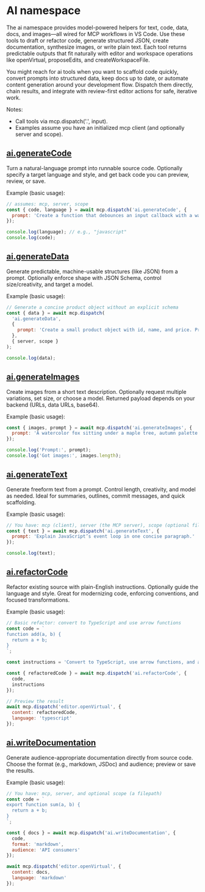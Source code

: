 # AI namespace

The ai namespace provides model-powered helpers for text, code, data, docs, and images—all wired for MCP workflows in VS Code. Use these tools to draft or refactor code, generate structured JSON, create documentation, synthesize images, or write plain text. Each tool returns predictable outputs that fit naturally with editor and workspace operations like openVirtual, proposeEdits, and createWorkspaceFile.

You might reach for ai tools when you want to scaffold code quickly, convert prompts into structured data, keep docs up to date, or automate content generation around your development flow. Dispatch them directly, chain results, and integrate with review-first editor actions for safe, iterative work.

Notes:
- Call tools via mcp.dispatch('<namespace>.<id>', input).
- Examples assume you have an initialized mcp client (and optionally server and scope).

## [ai.generateCode](docs/ai/generateCode.md)

Turn a natural-language prompt into runnable source code. Optionally specify a target language and style, and get back code you can preview, review, or save.

Example (basic usage):

```javascript
// assumes: mcp, server, scope
const { code, language } = await mcp.dispatch('ai.generateCode', {
  prompt: 'Create a function that debounces an input callback with a wait time in milliseconds.'
});

console.log(language); // e.g., "javascript"
console.log(code);
```

## [ai.generateData](docs/ai/generateData.md)

Generate predictable, machine-usable structures (like JSON) from a prompt. Optionally enforce shape with JSON Schema, control size/creativity, and target a model.

Example (basic usage):

```javascript
// Generate a concise product object without an explicit schema
const { data } = await mcp.dispatch(
  'ai.generateData',
  {
    prompt: 'Create a small product object with id, name, and price. Price as a number.'
  },
  { server, scope }
);

console.log(data);
```

## [ai.generateImages](docs/ai/generateImages.md)

Create images from a short text description. Optionally request multiple variations, set size, or choose a model. Returned payload depends on your backend (URLs, data URLs, base64).

Example (basic usage):

```javascript
const { images, prompt } = await mcp.dispatch('ai.generateImages', {
  prompt: 'A watercolor fox sitting under a maple tree, autumn palette'
});

console.log('Prompt:', prompt);
console.log('Got images:', images.length);
```

## [ai.generateText](docs/ai/generateText.md)

Generate freeform text from a prompt. Control length, creativity, and model as needed. Ideal for summaries, outlines, commit messages, and quick scaffolding.

Example (basic usage):

```javascript
// You have: mcp (client), server (the MCP server), scope (optional filepath)
const { text } = await mcp.dispatch('ai.generateText', {
  prompt: 'Explain JavaScript’s event loop in one concise paragraph.'
});

console.log(text);
```

## [ai.refactorCode](docs/ai/refactorCode.md)

Refactor existing source with plain-English instructions. Optionally guide the language and style. Great for modernizing code, enforcing conventions, and focused transformations.

Example (basic usage):

```javascript
// Basic refactor: convert to TypeScript and use arrow functions
const code = `
function add(a, b) {
  return a + b;
}
`;

const instructions = 'Convert to TypeScript, use arrow functions, and add explicit types.';

const { refactoredCode } = await mcp.dispatch('ai.refactorCode', {
  code,
  instructions
});

// Preview the result
await mcp.dispatch('editor.openVirtual', {
  content: refactoredCode,
  language: 'typescript'
});
```

## [ai.writeDocumentation](docs/ai/writeDocumentation.md)

Generate audience-appropriate documentation directly from source code. Choose the format (e.g., markdown, JSDoc) and audience; preview or save the results.

Example (basic usage):

```javascript
// You have: mcp, server, and optional scope (a filepath)
const code = `
export function sum(a, b) {
  return a + b;
}
`;

const { docs } = await mcp.dispatch('ai.writeDocumentation', {
  code,
  format: 'markdown',
  audience: 'API consumers'
});

await mcp.dispatch('editor.openVirtual', {
  content: docs,
  language: 'markdown'
});
```
